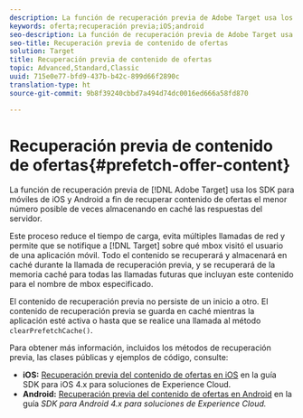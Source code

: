 ```yaml
---
description: La función de recuperación previa de Adobe Target usa los SDK para móviles de iOS y Android a fin de recuperar contenido de ofertas el menor número posible de veces almacenando en caché las respuestas del servidor.
keywords: oferta;recuperación previa;iOS;android
seo-description: La función de recuperación previa de Adobe Target usa los SDK para móviles de iOS y Android a fin de recuperar contenido de ofertas el menor número posible de veces almacenando en caché las respuestas del servidor.
seo-title: Recuperación previa de contenido de ofertas
solution: Target
title: Recuperación previa de contenido de ofertas
topic: Advanced,Standard,Classic
uuid: 715e0e77-bfd9-437b-b42c-899d66f2890c
translation-type: ht
source-git-commit: 9b8f39240cbbd7a494d74dc0016ed666a58fd870

---
```



# Recuperación previa de contenido de ofertas{#prefetch-offer-content}

La función de recuperación previa de [!DNL Adobe Target] usa los SDK para móviles de iOS y Android a fin de recuperar contenido de ofertas el menor número posible de veces almacenando en caché las respuestas del servidor.

Este proceso reduce el tiempo de carga, evita múltiples llamadas de red y permite que se notifique a [!DNL Target] sobre qué mbox visitó el usuario de una aplicación móvil. Todo el contenido se recuperará y almacenará en caché durante la llamada de recuperación previa, y se recuperará de la memoria caché para todas las llamadas futuras que incluyan este contenido para el nombre de mbox especificado.

El contenido de recuperación previa no persiste de un inicio a otro. El contenido de recuperación previa se guarda en caché mientras la aplicación esté activa o hasta que se realice una llamada al método `clearPrefetchCache()`.

Para obtener más información, incluidos los métodos de recuperación previa, las clases públicas y ejemplos de código, consulte:

* **iOS:** [Recuperación previa del contenido de ofertas en iOS](https://marketing.adobe.com/resources/help/es_ES/mobile/ios/c_mob_target-prefetch_ios.html) en la guía SDK para iOS 4.x para soluciones de Experience Cloud.
* **Android:** [Recuperación previa del contenido de ofertas en Android](https://marketing.adobe.com/resources/help/es_ES/mobile/android/c_mob_target-prefetch_android.html) en la guía *SDK para Android 4.x para soluciones de Experience Cloud.*